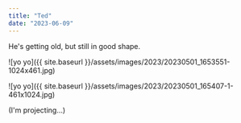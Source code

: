 ```yaml
---
title: "Ted"
date: "2023-06-09"
---
```


He's getting old, but still in good shape.

![yo yo]({{ site.baseurl }}/assets/images/2023/20230501_1653551-1024x461.jpg)

![yo yo]({{ site.baseurl }}/assets/images/2023/20230501_165407-1-461x1024.jpg)

(I'm projecting...)
